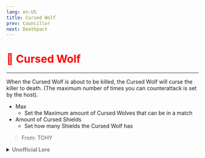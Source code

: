```yaml
---
lang: en-US
title: Cursed Wolf
prev: Councillor
next: Deathpact
---
```


# <font color=red>🐺 <b>Cursed Wolf</b></font> <Badge text="Killing" type="tip" vertical="middle"/>
---

When the Cursed Wolf is about to be killed, the Cursed Wolf will curse the killer to death. (The maximum number of times you can counterattack is set by the host).
* Max
  * Set the Maximum amount of Cursed Wolves that can be in a match
* Amount of Cursed Shields
  * Set how many Shields the Cursed Wolf has

> From: TOHY

<details>
<summary><b><font color=gray>Unofficial Lore</font></b></summary>

Prologue

"WORK HARDER!" yelled the martial arts instructor. The little bean sighed; today’s lesson was on counteroffense. "When will I ever use this?" he sobbed quietly.

Chapter 1: The Journey Begins

Learning martial arts is not for the faint of heart. Those words echoed in the young bean’s mind as he practiced day after day, mastering the essential techniques. He vowed to never give up, no matter how tough it got.

Chapter 2: The Day of Selection

Finally, the day arrived when the bean would be chosen to go to HQ, ready to be selected into a new group—either impostor or crewmate. Personally, he thought being an impostor sounded much more exciting. And guess what? He was selected to be an impostor! Great!

Chapter 3: Meeting the Fellow Impostors

“What’s good, kid?” asked the leader, known as the Godfather.

“All good! Who are you?” the bean replied, proud to be part of this new group.

“I am the Godfather. What about you?”

“I’m just a bean!” he exclaimed.

“Nah, that won’t work. You need a better name. How about Wolf?”

“Great!”

Chapter 4: Game #1

“Okay, now onto killing…” Slash! Shoot! Stab! “Yes! Three kills already!” But then disaster struck—the sheriff had cornered him, and he couldn’t attack due to a cooldown. Just as the sheriff lunged, the martial arts expert dodged and countered. Did he really defeat the sheriff? Oh my goodness!

Chapter 5: An Unusual Death

Even the coroner was baffled. “What kind of death is this? He was… cursed!”

Chapter 6: The Impostors Win

“So, Little Wolf, did you bite?” asked the Godfather.

“Of course! Seven kills! I think I should be called Cursed Wolf now, Godfather!”

“Very well!”
> Submitted by: champofchamps78
</details>